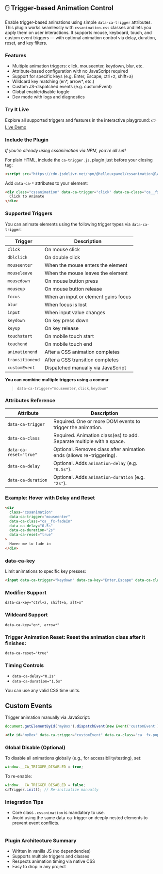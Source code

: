 ## 🖱️ Trigger-based Animation Control

Enable trigger-based animations using simple `data-ca-trigger` attributes. This plugin works seamlessly with `cssanimation.css` classes and lets you apply them on user interactions. It supports mouse, keyboard, touch, and custom event triggers — with optional animation control via delay, duration, reset, and key filters.

### Features

- Multiple animation triggers: click, mouseenter, keydown, blur, etc.
- Attribute-based configuration with no JavaScript required
- Support for specific keys (e.g. Enter, Escape, ctrl+z, shift+a)
- Wildcard key matching (en*, arrow*, etc.)
- Custom JS-dispatched events (e.g. customEvent)
- Global enable/disable toggle
- Dev mode with logs and diagnostics

### Try It Live

Explore all supported triggers and features in the interactive playground: 👉 [Live Demo](https://yesiamrocks.github.io/cssanimation/ca-trigger.html)

### Include the Plugin

_If you're already using cssanimation via NPM, you're all set!_

For plain HTML, include the `ca-trigger.js`, plugin just before your closing </body> tag:

```html
<script src="https://cdn.jsdelivr.net/npm/@hellouxpavel/cssanimation@latest/dist/plugins/ca-trigger.js"></script>
```

Add `data-ca-*` attributes to your element:

```html
<div class="cssanimation" data-ca-trigger="click" data-ca-class="ca__fx-bounceX" data-ca-reset="true">
  Click to Animate
</div>
```

### Supported Triggers

You can animate elements using the following trigger types via `data-ca-trigger`:

| Trigger         | Description                          |
| --------------- | ------------------------------------ |
| `click`         | On mouse click                       |
| `dblclick`      | On double click                      |
| `mouseenter`    | When the mouse enters the element    |
| `mouseleave`    | When the mouse leaves the element    |
| `mousedown`     | On mouse button press                |
| `mouseup`       | On mouse button release              |
| `focus`         | When an input or element gains focus |
| `blur`          | When focus is lost                   |
| `input`         | When input value changes             |
| `keydown`       | On key press down                    |
| `keyup`         | On key release                       |
| `touchstart`    | On mobile touch start                |
| `touchend`      | On mobile touch end                  |
| `animationend`  | After a CSS animation completes      |
| `transitionend` | After a CSS transition completes     |
| `customEvent`   | Dispatched manually via JavaScript   |

**You can combine multiple triggers using a comma:**

> `data-ca-trigger="mouseenter,click,keydown"`

### Attributes Reference

| Attribute              | Description                                                           |
| ---------------------- | --------------------------------------------------------------------- |
| `data-ca-trigger`      | Required. One or more DOM events to trigger the animation.            |
| `data-ca-class`        | Required. Animation class(es) to add. Separate multiple with a space. |
| `data-ca-reset="true"` | Optional. Removes class after animation ends (allows re-triggering).  |
| `data-ca-delay`        | Optional. Adds `animation-delay` (e.g. `"0.5s"`).                     |
| `data-ca-duration`     | Optional. Adds `animation-duration` (e.g. `"2s"`).                    |

### Example: Hover with Delay and Reset

```html
<div
  class="cssanimation"
  data-ca-trigger="mouseenter"
  data-ca-class="ca__fx-fadeIn"
  data-ca-delay="0.5s"
  data-ca-duration="2s"
  data-ca-reset="true"
>
  Hover me to fade in
</div>
```

### data-ca-key

Limit animations to specific key presses:

```html
<input data-ca-trigger="keydown" data-ca-key="Enter,Escape" data-ca-class="ca__fx-bounce" />
```

### Modifier Support

`data-ca-key="ctrl+z, shift+a, alt+x"`

### Wildcard Support

`data-ca-key="en*, arrow*"`

### Trigger Animation Reset: Reset the animation class after it finishes:

`data-ca-reset="true"`

### Timing Controls

- `data-ca-delay="0.2s"`
- `data-ca-duration="1.5s"`

You can use any valid CSS time units.

## Custom Events

Trigger animation manually via JavaScript:

```js
document.getElementById('myBox').dispatchEvent(new Event('customEvent'));
```

```html
<div id="myBox" data-ca-trigger="customEvent" data-ca-class="ca__fx-pop"></div>
```

### Global Disable (Optional)

To disable all animations globally (e.g., for accessibility/testing), set:

```js
window.__CA_TRIGGER_DISABLED = true;
```

To re-enable:

```js
window.__CA_TRIGGER_DISABLED = false;
caTrigger.init(); // Re-initialize manually
```

### Integration Tips

- Core class `.cssanimation` is mandatory to use.
- Avoid using the same data-ca-trigger on deeply nested elements to prevent event conflicts. <br><br>

### Plugin Architecture Summary

- Written in vanilla JS (no dependencies)
- Supports multiple triggers and classes
- Respects animation timing via native CSS
- Easy to drop in any project
